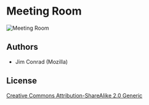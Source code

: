 # Meeting Room

![Meeting Room](./MeetingRoomThumbnail.jpg)

## Authors

* Jim Conrad (Mozilla)

## License

[Creative Commons Attribution-ShareAlike 2.0 Generic](https://creativecommons.org/licenses/by-sa/2.0/)
